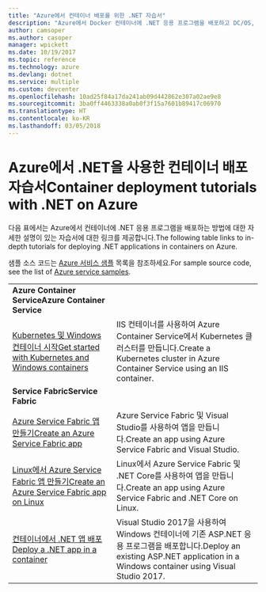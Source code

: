 ```yaml
---
title: "Azure에서 컨테이너 배포를 위한 .NET 자습서"
description: "Azure에서 Docker 컨테이너에 .NET 응용 프로그램을 배포하고 DC/OS, Mesos 또는 Kubernetes를 사용하여 크기를 조정합니다."
author: camsoper
ms.author: casoper
manager: wpickett
ms.date: 10/19/2017
ms.topic: reference
ms.technology: azure
ms.devlang: dotnet
ms.service: multiple
ms.custom: devcenter
ms.openlocfilehash: 10ad25f84a17da241ab09d442862e307a02ae9e8
ms.sourcegitcommit: 3ba0ff4463338a0ab0f3f15a7601b89417c06970
ms.translationtype: HT
ms.contentlocale: ko-KR
ms.lasthandoff: 03/05/2018
---
```

# <a name="container-deployment-tutorials-with-net-on-azure"></a><span data-ttu-id="df2a1-103">Azure에서 .NET을 사용한 컨테이너 배포 자습서</span><span class="sxs-lookup"><span data-stu-id="df2a1-103">Container deployment tutorials with .NET on Azure</span></span>

<span data-ttu-id="df2a1-104">다음 표에서는 Azure에서 컨테이너에 .NET 응용 프로그램을 배포하는 방법에 대한 자세한 설명이 있는 자습서에 대한 링크를 제공합니다.</span><span class="sxs-lookup"><span data-stu-id="df2a1-104">The following table links to in-depth tutorials for deploying .NET applications in containers on Azure.</span></span>

<span data-ttu-id="df2a1-105">샘플 소스 코드는 [Azure 서비스 샘플](https://azure.microsoft.com/resources/samples/?platform=dotnet) 목록을 참조하세요.</span><span class="sxs-lookup"><span data-stu-id="df2a1-105">For sample source code, see the list of [Azure service samples](https://azure.microsoft.com/resources/samples/?platform=dotnet).</span></span>

| | |
|---|---|
| <span data-ttu-id="df2a1-106">**Azure Container Service**</span><span class="sxs-lookup"><span data-stu-id="df2a1-106">**Azure Container Service**</span></span> ||
| <span data-ttu-id="df2a1-107">[Kubernetes 및 Windows 컨테이너 시작][1]</span><span class="sxs-lookup"><span data-stu-id="df2a1-107">[Get started with Kubernetes and Windows containers][1]</span></span> | <span data-ttu-id="df2a1-108">IIS 컨테이너를 사용하여 Azure Container Service에서 Kubernetes 클러스터를 만듭니다.</span><span class="sxs-lookup"><span data-stu-id="df2a1-108">Create a Kubernetes cluster in Azure Container Service using an IIS container.</span></span>
|<span data-ttu-id="df2a1-109">**Service Fabric**</span><span class="sxs-lookup"><span data-stu-id="df2a1-109">**Service Fabric**</span></span>| |
| <span data-ttu-id="df2a1-110">[Azure Service Fabric 앱 만들기][2]</span><span class="sxs-lookup"><span data-stu-id="df2a1-110">[Create an Azure Service Fabric app][2]</span></span> | <span data-ttu-id="df2a1-111">Azure Service Fabric 및 Visual Studio를 사용하여 앱을 만듭니다.</span><span class="sxs-lookup"><span data-stu-id="df2a1-111">Create an app using Azure Service Fabric and Visual Studio.</span></span> | 
| <span data-ttu-id="df2a1-112">[Linux에서 Azure Service Fabric 앱 만들기][3]</span><span class="sxs-lookup"><span data-stu-id="df2a1-112">[Create an Azure Service Fabric app on Linux][3]</span></span> | <span data-ttu-id="df2a1-113">Linux에서 Azure Service Fabric 및 .NET Core를 사용하여 앱을 만듭니다.</span><span class="sxs-lookup"><span data-stu-id="df2a1-113">Create an  app using Azure Service Fabric and .NET Core on Linux.</span></span> | 
| <span data-ttu-id="df2a1-114">[컨테이너에서 .NET 앱 배포][4]</span><span class="sxs-lookup"><span data-stu-id="df2a1-114">[Deploy a .NET app in a container][4]</span></span> | <span data-ttu-id="df2a1-115">Visual Studio 2017을 사용하여 Windows 컨테이너에 기존 ASP.NET 응용 프로그램을 배포합니다.</span><span class="sxs-lookup"><span data-stu-id="df2a1-115">Deploy an existing ASP.NET application in a Windows container using Visual Studio 2017.</span></span>  |

[1]: /azure/container-service/container-service-kubernetes-windows-walkthrough
[2]: /azure/service-fabric/service-fabric-create-your-first-application-in-visual-studio
[3]: /azure/service-fabric/service-fabric-get-started-containers
[4]: /azure/service-fabric/service-fabric-host-app-in-a-container

